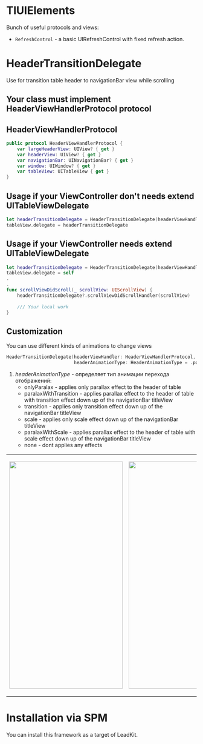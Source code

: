 # TIUIElements

Bunch of useful protocols and views:

- `RefreshControl` - a basic UIRefreshControl with fixed refresh action.

# HeaderTransitionDelegate
Use for transition table header to navigationBar view while scrolling

## Your class must implement HeaderViewHandlerProtocol protocol

## HeaderViewHandlerProtocol
```swift 
public protocol HeaderViewHandlerProtocol {
    var largeHeaderView: UIView? { get }
    var headerView: UIView? { get }
    var navigationBar: UINavigationBar? { get }
    var window: UIWindow? { get }
    var tableView: UITableView { get }
}
```

## Usage if your ViewController don't needs extend UITableViewDelegate
```swift 
let headerTransitionDelegate = HeaderTransitionDelegate(headerViewHandler: self)
tableView.delegate = headerTransitionDelegate
```

## Usage if your ViewController needs extend UITableViewDelegate
```swift 
let headerTransitionDelegate = HeaderTransitionDelegate(headerViewHandler: self)
tableView.delegate = self
.
.
func scrollViewDidScroll(_ scrollView: UIScrollView) {
    headerTransitionDelegate?.scrollViewDidScrollHandler(scrollView)
    
    /// Your local work
}
```

## Customization 
You can use different kinds of animations to change views
```swift
HeaderTransitionDelegate(headerViewHandler: HeaderViewHandlerProtocol,
                         headerAnimationType: HeaderAnimationType = .paralaxWithTransition)
```
1. *headerAnimationType* - определяет тип анимации перехода отображений:
    - onlyParalax - applies only parallax effect to the header of table
    - paralaxWithTransition - applies parallax effect to the header of table with transition effect down up of the navigationBar titleView
    - transition - applies only transition effect down up of the navigationBar titleView
    - scale - applies only scale effect down up of the navigationBar titleView
    - paralaxWithScale - applies parallax effect to the header of table with scale effect down up of the navigationBar titleView
    - none - dont applies any effects

<table border="0" cellspacing="30" cellpadding="30">
    <tbody>
        <tr>
            <td>
                <p align="left">
                   <img src="Assets/first_header_transition_example.gif" width=300 height=600>  
                </p>
            </td>
            <td>
                <p align="right">
                   <img src="Assets/licard_header_transition_example.gif" width=300 height=600>  
                </p>
            </td>
        </tr>
     </tbody>
</table>


# Installation via SPM

You can install this framework as a target of LeadKit.
